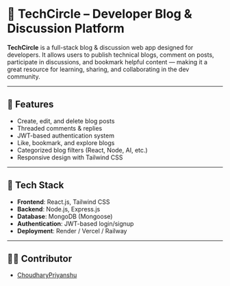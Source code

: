 # 🚀 TechCircle – Developer Blog & Discussion Platform

**TechCircle** is a full-stack blog & discussion web app designed for developers. It allows users to publish technical blogs, comment on posts, participate in discussions, and bookmark helpful content — making it a great resource for learning, sharing, and collaborating in the dev community.

---

## 🌟 Features

- Create, edit, and delete blog posts  
- Threaded comments & replies  
- JWT-based authentication system  
- Like, bookmark, and explore blogs  
- Categorized blog filters (React, Node, AI, etc.)
- Responsive design with Tailwind CSS

---

## 🧰 Tech Stack

- **Frontend**: React.js, Tailwind CSS  
- **Backend**: Node.js, Express.js  
- **Database**: MongoDB (Mongoose)  
- **Authentication**: JWT-based login/signup  
- **Deployment**: Render / Vercel / Railway

---

## 👨‍💻 Contributor

- [ChoudharyPriyanshu](https://github.com/ChoudharyPriyanshu)

